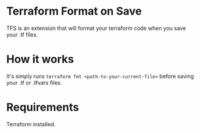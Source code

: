 # Terraform Format on Save

TFS is an extension that will format your terraform code  when you save your .tf files.


# How it works

It's simply runs `terraform fmt <path-to-your-current-file>` before saving your .tf or .tfvars files.

# Requirements

Terraform installed.
